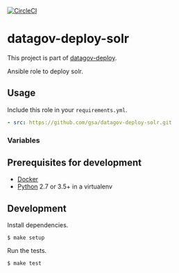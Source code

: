 [![CircleCI](https://circleci.com/gh/GSA/datagov-deploy-solr.svg?style=svg)](https://circleci.com/gh/GSA/datagov-deploy-solr)

# datagov-deploy-solr

This project is part of [datagov-deploy](https://github.com/GSA/datagov-deploy).

Ansible role to deploy solr.


## Usage

Include this role in your `requirements.yml`.

```yaml
- src: https://github.com/gsa/datagov-deploy-solr.git
```


### Variables



## Prerequisites for development

- [Docker](https://www.docker.com/)
- [Python](https://www.python.org/) 2.7 or 3.5+ in a virtualenv


## Development

Install dependencies.

    $ make setup

Run the tests.

    $ make test
